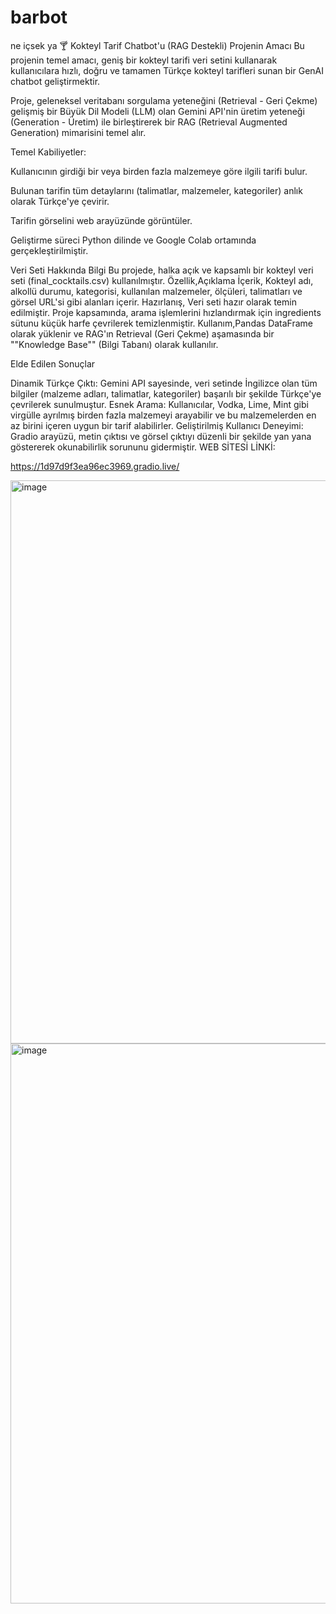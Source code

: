 # barbot
ne içsek ya
🍸 Kokteyl Tarif Chatbot'u (RAG Destekli)
Projenin Amacı
Bu projenin temel amacı, geniş bir kokteyl tarifi veri setini kullanarak kullanıcılara hızlı, doğru ve tamamen Türkçe kokteyl tarifleri sunan bir GenAI chatbot geliştirmektir.

Proje, geleneksel veritabanı sorgulama yeteneğini (Retrieval - Geri Çekme) gelişmiş bir Büyük Dil Modeli (LLM) olan Gemini API'nin üretim yeteneği (Generation - Üretim) ile birleştirerek bir RAG (Retrieval Augmented Generation) mimarisini temel alır.


Temel Kabiliyetler:

Kullanıcının girdiği bir veya birden fazla malzemeye göre ilgili tarifi bulur.

Bulunan tarifin tüm detaylarını (talimatlar, malzemeler, kategoriler) anlık olarak Türkçe'ye çevirir.

Tarifin görselini web arayüzünde görüntüler.

Geliştirme süreci Python dilinde ve Google Colab ortamında gerçekleştirilmiştir.

Veri Seti Hakkında Bilgi
Bu projede, halka açık ve kapsamlı bir kokteyl veri seti (final_cocktails.csv) kullanılmıştır.
Özellik,Açıklama
İçerik, Kokteyl adı, alkollü durumu, kategorisi, kullanılan malzemeler, ölçüleri, talimatları ve görsel URL'si gibi alanları içerir.
Hazırlanış, Veri seti hazır olarak temin edilmiştir. Proje kapsamında, arama işlemlerini hızlandırmak için ingredients sütunu küçük harfe çevrilerek temizlenmiştir.
Kullanım,Pandas DataFrame olarak yüklenir ve RAG'ın Retrieval (Geri Çekme) aşamasında bir ""Knowledge Base"" (Bilgi Tabanı) olarak kullanılır.

Elde Edilen Sonuçlar

Dinamik Türkçe Çıktı: Gemini API sayesinde, veri setinde İngilizce olan tüm bilgiler (malzeme adları, talimatlar, kategoriler) başarılı bir şekilde Türkçe'ye çevrilerek sunulmuştur.
Esnek Arama: Kullanıcılar, Vodka, Lime, Mint gibi virgülle ayrılmış birden fazla malzemeyi arayabilir ve bu malzemelerden en az birini içeren uygun bir tarif alabilirler.
Geliştirilmiş Kullanıcı Deneyimi: Gradio arayüzü, metin çıktısı ve görsel çıktıyı düzenli bir şekilde yan yana göstererek okunabilirlik sorununu gidermiştir.
WEB SİTESİ LİNKİ:

https://1d97d9f3ea96ec3969.gradio.live/

<img width="1918" height="901" alt="image" src="https://github.com/user-attachments/assets/fddec34c-9df4-4011-866d-5093929ec1d7" />
<img width="1918" height="896" alt="image" src="https://github.com/user-attachments/assets/dbd42c67-3443-4228-8876-ca6fc3245c0a" />



